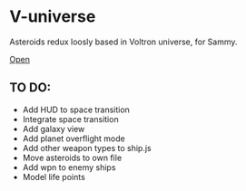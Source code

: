 # V-universe
Asteroids redux loosly based in Voltron universe, for Sammy.

[Open](/main.html)

## TO DO:
- Add HUD to space transition
- Integrate space transition
- Add galaxy view
- Add planet overflight mode
- Add other weapon types to ship.js
- Move asteroids to own file
- Add wpn to enemy ships
- Model life points
